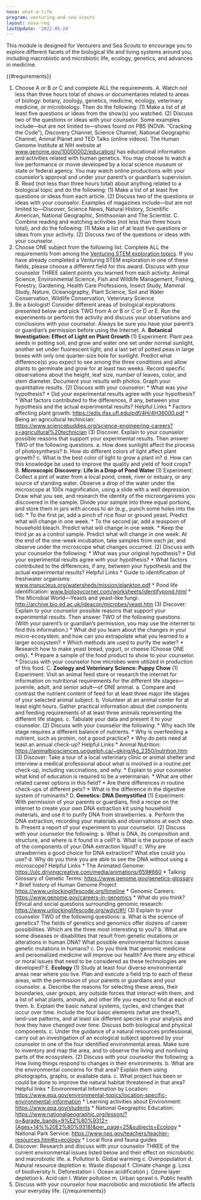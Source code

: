 ```yaml
---
nova: what-a-life
program: venturing-and-sea-scouts
layout: nova-req
lastUpdate: '2022-05-24'
---
```


This module is designed for Venturers and Sea Scouts to encourage you to explore different facets of the biological life and living systems around you, including macrobiotic and microbiotic life, ecology, genetics, and advances in medicine.

{{#requirements}}
1. Choose A *or* B *or* C and complete ALL the requirements.
    A. Watch not less than three hours total of shows or documentaries related to areas of biology: botany, zoology, genetics, medicine, ecology, veterinary medicine, or microbiology. Then do the following:
        (1) Make a list of at least five questions or ideas from the show(s) you watched.
        (2) Discuss two of the questions or ideas with your counselor.
        Some examples include—but are not limited to—shows found on PBS (NOVA: “Cracking the Code”), Discovery Channel, Science Channel, National Geographic Channel, Animal Planet and TED Talks (online videos). The Human Genome Institute at NIH website at www.genome.gov/10000002/education/ has educational information and activities related with human genetics. You may choose to watch a live performance or movie developed by a local science museum or state or federal agency. You may watch online productions with your counselor’s approval and under your parent’s or guardian’s supervision.
    B. Read (not less than three hours total) about anything related to a biological topic and do the following:
        (1) Make a list of at least five questions or ideas from each article.
        (2) Discuss two of the questions or ideas with your counselor.
        Examples of magazines include—but are not limited to—Discover, Science News, Natural History, Scientific American, National Geographic, Smithsonian and The Scientist.
    C. Combine reading and watching activities (not less than three hours total), and do the following:
        (1) Make a list of at least five questions or ideas from your activity.
        (2) Discuss two of the questions or ideas with your counselor.
2. Choose ONE subject from the following list. Complete ALL the requirements from among the [Venturing STEM exploration topics](../../explorations/). If you have already completed a Venturing STEM exploration in one of these fields, please choose a different field for this award. Discuss with your counselor THREE salient points you learned from each activity.
    Animal Science, Environmental Science, Fish and Wildlife Management, Fishing, Forestry, Gardening, Health Care Professions, Insect Study, Mammal Study, Nature, Oceanography, Plant Science, Soil and Water Conservation, Wildlife Conservation, Veterinary Science
3. Be a biologist! Consider different areas of biological explorations presented below and pick TWO from A *or* B *or* C *or* D *or* E. Run the experiments or perform the activity and discuss your observations and conclusions with your counselor. Always be sure you have your parent’s or guardian’s permission before using the Internet.
    A. **Botanical Investigation: Effect of Light on Plant Growth**
        (1) Experiment: Plant pea seeds in potting soil, and grow and water one set under normal sunlight, another set under fluorescent light, and a last set of potted peas in large boxes with only one quarter-size hole for sunlight. Predict what difference(s) you expect to see among the three conditions and allow plants to germinate and grow for at least two weeks.
            Record specific observations about the height, leaf size, number of leaves, color, and stem diameter. Document your results with photos. Graph your quantitative results.
        (2) Discuss with your counselor:
            * What was your hypothesis?
            * Did your experimental results agree with your hypothesis?
            * What factors contributed to the differences, if any, between your hypothesis and the actual experimental results?
            Helpful Links
                * Factors affecting plant growth: https://edis.ifas.ufl.edu/pdf/4H/4H36000.pdf
                * Being an agricultural technician: https://www.sciencebuddies.org/science-engineering-careers?s=agricultural%20technician
        (3) Discover. Explain to your counselor possible reasons that support your experimental results. Then answer TWO of the following questions.
            a. How does sunlight affect the process of photosynthesis?
            b. How do different colors of light affect plant growth?
            c. What is the best color of light to grow a plant in?
            d. How can this knowledge be used to improve the quality and yield of food crops?
    B. **Microscopic Discovery: Life in a Drop of Pond Water**
        (1) Experiment: Collect a pint of water from a local pond, creek, river or estuary, or any source of standing water. Observe a drop of the water under the microscope at 100x magnification, using a slide with a well depression. Draw what you see, and research the identity of the microorganisms you discovered in the sample.  Divide your sample into three equal portions, and store them in jars with access to air (e.g., punch some holes into the lid):
            * To the first jar, add a pinch of rice flour or ground yeast. Predict what will change in one week.
            * To the second jar, add a teaspoon of household bleach. Predict what will change in one week.
            * Keep the third jar as a control sample. Predict what will change in one week.
            At the end of the one-week incubation, take samples from each jar, and observe under the microscope what changes occurred.
        (2) Discuss with your counselor the following:
            * What was your original hypothesis?
            * Did your experimental results agree with your hypothesis?
            * What factors contributed to the differences, if any, between your hypothesis and the actual experimental results?
            Helpful Links
                * Guide to identification of freshwater organisms: www.msnucleus.org/watersheds/mission/plankton.pdf
                * Pond life identification: www.biologycorner.com/worksheets/identifypond.html
                * The Microbial World—Yeasts and yeast-like fungi: http://archive.bio.ed.ac.uk/jdeacon/microbes/yeast.htm
        (3) Discover: Explain to your counselor possible reasons that support your experimental results. Then answer TWO of the following questions. (With your parent’s or guardian’s permission, you may use the internet to find this information.)
            * What did you learn about the changes in your micro-ecosystem, and how can you extrapolate what you learned to a larger ecosystem?
            * Which methods are used to purify the water?
            * Research how to make yeast bread, yogurt, or cheese (Choose ONE only).
                * Prepare a sample of the food product to show to your counselor.
                * Discuss with your counselor how microbes were utilized in production of this food.
    C. **Zoology and Veterinary Science: Puppy Chow**
        (1) Experiment: Visit an animal feed store or research the internet for information on nutritional requirements for the different life stages—juvenile, adult, and senior adult—of ONE animal.
            a. Compare and contrast the nutrient content of feed for at least three major life stages of your selected animal subject.
            b. Volunteer at an animal center for at least eight hours. Gather practical information about diet components and feeding requirements of at least three animals representing the different life stages.
            c. Tabulate your data and present it to your counselor.
        (2) Discuss with your counselor the following:
            * Why each life stage requires a different balance of nutrients.
            * Why is overfeeding a nutrient, such as protein, not a good practice?
            * Why do pets need at least an annual check-up?
            Helpful Links
                * Animal Nutrition: https://animalbiosciences.uoguelph.ca/~gking/Ag_2350/nutrition.htm
        (3) Discover: Take a tour of a local veterinary clinic or animal shelter and interview a medical professional about what is involved in a routine pet check-up, including vaccinations, and why.
            * Explain to your counselor what kind of education is required to be a veterinarian.
            * What are other related career options in this field?
            * Are there differences in routine check-ups of different pets?
            * What is the difference in the digestive system of ruminants?
    D. **Genetics: DNA Demystified**
        (1) Experiment: With permission of your parents or guardians, find a recipe on the internet to create your own DNA extraction kit using household materials, and use it to purify DNA from strawberries.
            a. Perform the DNA extraction, recording your materials and observations at each step.
            b. Present a report of your experiment to your counselor.
        (2) Discuss with your counselor the following:
            a. What is DNA, its composition and structure, and where is it found in a cell?
            b. What is the purpose of each of the components of your DNA extraction liquid?
            c. Why are strawberries a good choice for DNA extraction? What else could you use?
            d. Why do you think you are able to see the DNA without using a microscope?
            Helpful Links
                * The Animated Genome: https://ulc.drivingcreative.com/media/animations/659#660
                * Talking Glossary of Genetic Terms: https://www.genome.gov/genetics-glossary
                * Brief history of Human Genome Project https://www.unlockinglifescode.org/timeline
                * Genomic Careers: https://www.genome.gov/careers-in-genomics
                * What do you think? Ethical and social questions surrounding genomic research: https://www.unlockinglifescode.org/wdyt/#!/
        (3) Explain to your counselor TWO of the following questions:
            a. What is the science of genetics? The fields of genetics and genomics offer dozens of career possibilities. Which are the three most interesting to you?
            b. What are some diseases or disabilities that result from genetic mutations or alterations in human DNA? What possible environmental factors cause genetic mutations in humans?
            c. Do you think that genomic medicine and personalized medicine will improve our health?  Are there any ethical or moral issues that need to be considered as these technologies are developed?
    E. **Ecology**
        (1) Study at least four diverse environmental areas near where you live. Plan and execute a field trip to each of these areas, with the permission of your parents or guardians and your counselor.
            a. Describe the reasons for selecting these areas, their boundaries, user groups, any outside forces that interact with them, and a list of what plants, animals, and other life you expect to find at each of them.
            b. Explain the basic natural systems, cycles, and changes that occur over time. Include the four basic elements (what are these?), land–use patterns, and at least six different species in your analysis and how they have changed over time. Discuss both biological and physical components.
            c. Under the guidance of a natural resources professional, carry out an investigation of an ecological subject approved by your counselor in one of the four identified environmental areas. Make sure to inventory and map the area, and to observe the living and nonliving parts of the ecosystem.
        (2) Discuss with your counselor the following:
            a. How living things respond to changes in their environments.
            b. What are the environmental concerns for that area? Explain them using photographs, graphs, or available data.
            c. What project has been or could be done to improve the natural habitat threatened in that area?
            Helpful links
                * Environmental Information by Location: https://www.epa.gov/environmental-topics/location-specific-environmental-information
                * Learning activities about Environment: https://www.epa.gov/students
                * National Geographic Education: https://www.nationalgeographic.org/lesson/?q=&grade_bands=9%E2%80%9312+(Ages+14%%20E2%80%9318)&per_page=25&subjects=Ecology
                * National Park Service: https://www.nps.gov/teachers/teacher-resources.htm#q=ecology
                * Local flora and fauna guides
4. Discover: Research and discuss with your counselor THREE of the current environmental issues listed below and their effect on microbiotic and macrobiotic life.
    a. Pollution
    b. Global warming
    c. Overpopulation
    d. Natural resource depletion
    e. Waste disposal
    f. Climate change
    g. Loss of biodiversity
    h. Deforestation
    i. Ocean acidification
    j. Ozone layer depletion
    k. Acid rain
    l. Water pollution
    m. Urban sprawl
    n. Public health
5. Discuss with your counselor how macrobiotic and microbiotic life affects your everyday life.
{{/requirements}}
